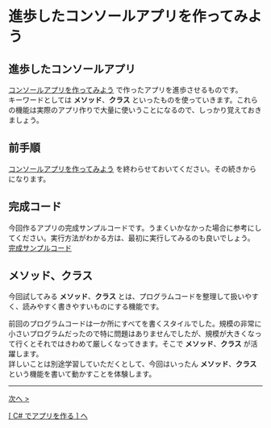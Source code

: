 # 進歩したコンソールアプリを作ってみよう

## 進歩したコンソールアプリ

[コンソールアプリを作ってみよう](./textbook.md) で作ったアプリを進歩させるものです。  
キーワードとしては **メソッド**、**クラス** といったものを使っていきます。これらの機能は実際のアプリ作りで大量に使いうことになるので、しっかり覚えておきましょう。

## 前手順

[コンソールアプリを作ってみよう](./textbook.md) を終わらせておいてください。その続きからになります。

## 完成コード
今回作るアプリの完成サンプルコードです。うまくいかなかった場合に参考にしてください。実行方法がわかる方は、最初に実行してみるのも良いでしょう。  
[完成サンプルコード](./src_advanced)

## メソッド、クラス

今回試してみる **メソッド**、**クラス** とは、プログラムコードを整理して扱いやすく、読みやすく書きやすいものにする機能です。  

前回のプログラムコードは一か所にすべてを書くスタイルでした。規模の非常に小さいプログラムだったので特に問題はありませんでしたが、規模が大きくなって行くとそれではきわめて厳しくなってきます。そこで **メソッド**、**クラス** が活躍します。  
詳しいことは別途学習していただくとして、今回はいったん **メソッド**、**クラス** という機能を書いて動かすことを体験します。

<hr />

[次へ >](./textbook_advanced01.md)  

[[ C# でアプリを作る ] へ](../../textbook/practice.md)